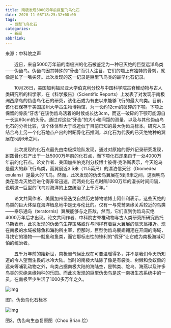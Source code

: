 ```yaml
---
title: 南极发现5000万年前巨型飞鸟化石
date: 2020-11-08T18:25:32+08:00
tags:
  - 巨型飞鸟化石
categories:
  - 新闻
abbrlink:
---
```


来源：中科院之声

　　近日，来自5000万年前的南极洲的化石被鉴定为一种已灭绝的巨型远洋鸟类——伪齿鸟。伪齿鸟因其特殊的“骨齿”而引人注目，它们的颚上有独特的骨刺，就像是长了一嘴尖牙。此次发现的这一记录是巨型飞鸟类的最早化石记录。

　　10月26日，美国加利福尼亚大学伯克利分校与中国科学院古脊椎动物与古人类研究所的科学家，在《科学报告》（Scientific Reports）上发表了对发现于南极洲西摩岛的伪齿鸟化石的研究，该化石或为有史以来能够飞行的最大鸟类。目前，该化石保存于美国加州大学古生物博物馆，为一长约12cm的破碎的下颚。下颚上保留的骨质“牙齿”在该伪齿鸟活着的时候或长达3cm，而这一破碎的下颚可能源自一长达60cm的头骨。通过对这些“牙齿”的大小和间距的测量，以及与其他伪齿鸟化石的分析比较，该个体体型大于或近似于目前已知的最大伪齿鸟标本。研究人员结合岛上另一个化石地点产出的跗跖骨化石推测，以化石为代表的已灭绝物种的翼展在5到6米之间。

　　此次发现的化石点最先由南极探险队发现，通过对原始的野外记录研究发现，跗跖骨化石产出于一处5000万年前的化石点，而下颚化石却来自于一处4000万年前的化石点。论文作者、美国加州伯克利分校博士彼得·克洛斯表示，今天鸵鸟是最大的非飞行鸟类，而翼展近3.5米（11.5英尺）的漂泊信天翁（Diomedea exulans）是最大的飞鸟。然而，此次发现的伪齿鸟翼展在5到6米之间，这表明鸟类在恐龙灭绝后进化得非常迅速，而两处化石点时隔1000万年的漫长时间间隔，说明这一巨型的飞鸟对海洋的上空统治了上千万年。”

　　论文共同作者、美国加州圣迭戈自然历史博物馆博士阿什利表示，这些灭绝的鸟类的巨大体型在海洋栖息地中是无与伦比的。仅有一与秃鹫亲缘关系较近的鸟类——泰乐通鸟（teratornis）翼展能够与之匹敌，然而，它们直到伪齿鸟灭绝4000万年后才出现。论文共同作者、中科院古脊椎动物与古人类研究所研究员托马斯表示，此次发现的伪齿鸟生存策略或许与同样有着巨大翼展的信天翁接近。现在南极的水域被鲸鱼和海豹所主宰，但那时，巨型伪齿鸟展翅翱翔在开阔的海域，寻找它的猎物——鱿鱼和鱼类，而它那标志性的锋利的“假牙”让它成为南极海域可怕的统治者。

　　五千万年前的始新世，南极洲气候比现在可要温暖得多，并不是我们今天所知道的令人望而生畏的冰冷大陆。当时的南极大陆除了像是有袋类、树懒和食蚁兽的远亲等哺乳动物之外，鸟类占据南极大陆的海陆空，是鸭类、鸵鸟、海燕以及许多鸟类的灭绝亲缘物种的乐园。而此次发现的巨型伪齿鸟是这一南极生态系统中的一员，在南极至少生活了1000多万年之久。

![img](https://cdn.jsdelivr.net/gh/yakeing/Documentation@main/Hexo/images/13a7-kcieyvz8335982.jpg)

图1。伪齿鸟化石标本

![img](https://cdn.jsdelivr.net/gh/yakeing/Documentation@main/Hexo/images/899a-kcieyvz8336026.jpg)

图2。伪齿鸟生态复原图（Choo Brian 绘）